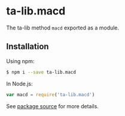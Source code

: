 # ta-lib.macd

The ta-lib method `macd` exported as a module.

## Installation

Using npm:
```bash
$ npm i --save ta-lib.macd
```

In Node.js:
```js
var macd = require('ta-lib.macd')
```
See [package source](https://github.com/WaiSiuKei/ta-lib/tree/master/ta-lib.macd) for more details.

